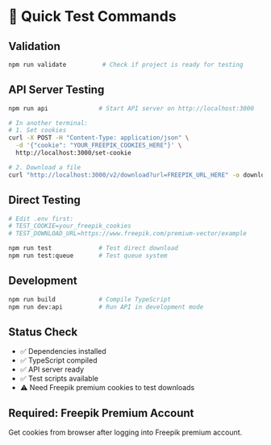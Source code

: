 # 🚀 Quick Test Commands

## Validation
```bash
npm run validate          # Check if project is ready for testing
```

## API Server Testing
```bash
npm run api              # Start API server on http://localhost:3000

# In another terminal:
# 1. Set cookies
curl -X POST -H "Content-Type: application/json" \
  -d '{"cookie": "YOUR_FREEPIK_COOKIES_HERE"}' \
  http://localhost:3000/set-cookie

# 2. Download a file
curl "http://localhost:3000/v2/download?url=FREEPIK_URL_HERE" -o download.zip
```

## Direct Testing
```bash
# Edit .env first:
# TEST_COOKIE=your_freepik_cookies
# TEST_DOWNLOAD_URL=https://www.freepik.com/premium-vector/example

npm run test             # Test direct download
npm run test:queue       # Test queue system
```

## Development
```bash
npm run build            # Compile TypeScript
npm run dev:api          # Run API in development mode
```

## Status Check
- ✅ Dependencies installed
- ✅ TypeScript compiled  
- ✅ API server ready
- ✅ Test scripts available
- ⚠️  Need Freepik premium cookies to test downloads

## Required: Freepik Premium Account
Get cookies from browser after logging into Freepik premium account.